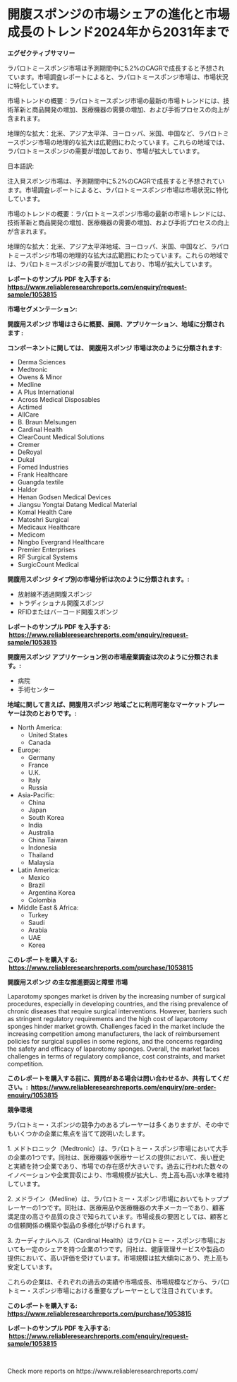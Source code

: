 <p><h1>開腹スポンジの市場シェアの進化と市場成長のトレンド2024年から2031年まで</h1></p><p><strong>エグゼクティブサマリー</strong></p>
<p><p>ラパロトミースポンジ市場は予測期間中に5.2%のCAGRで成長すると予想されています。市場調査レポートによると、ラパロトミースポンジ市場は、市場状況に特化しています。</p><p>市場トレンドの概要：ラパロトミースポンジ市場の最新の市場トレンドには、技術革新と商品開発の増加、医療機器の需要の増加、および手術プロセスの向上が含まれます。</p><p>地理的な拡大：北米、アジア太平洋、ヨーロッパ、米国、中国など、ラパロトミースポンジ市場の地理的な拡大は広範囲にわたっています。これらの地域では、ラパロトミースポンジの需要が増加しており、市場が拡大しています。</p><p>日本語訳:</p><p>注入貝スポンジ市場は、予測期間中に5.2%のCAGRで成長すると予想されています。市場調査レポートによると、ラパロトミースポンジ市場は市場状況に特化しています。</p><p>市場のトレンドの概要：ラパロトミースポンジ市場の最新の市場トレンドには、技術革新と商品開発の増加、医療機器の需要の増加、および手術プロセスの向上が含まれます。</p><p>地理的な拡大：北米、アジア太平洋地域、ヨーロッパ、米国、中国など、ラパロトミースポンジ市場の地理的な拡大は広範囲にわたっています。これらの地域では、ラパロトミースポンジの需要が増加しており、市場が拡大しています。</p></p>
<p><strong>レポートのサンプル PDF を入手する: <a href="https://www.reliableresearchreports.com/enquiry/request-sample/1053815">https://www.reliableresearchreports.com/enquiry/request-sample/1053815</a></strong></p>
<p><strong>市場セグメンテーション:</strong></p>
<p><strong> 開腹用スポンジ 市場はさらに概要、展開、アプリケーション、地域に分類されます :</strong></p>
<p><strong>コンポーネントに関しては、 開腹用スポンジ 市場は次のように分類されます: &nbsp;</strong></p>
<p><ul><li>Derma Sciences</li><li>Medtronic</li><li>Owens & Minor</li><li>Medline</li><li>A Plus International</li><li>Across Medical Disposables</li><li>Actimed</li><li>AllCare</li><li>B. Braun Melsungen</li><li>Cardinal Health</li><li>ClearCount Medical Solutions</li><li>Cremer</li><li>DeRoyal</li><li>Dukal</li><li>Fomed Industries</li><li>Frank Healthcare</li><li>Guangda textile</li><li>Haldor</li><li>Henan Godsen Medical Devices</li><li>Jiangsu Yongtai Datang Medical Material</li><li>Komal Health Care</li><li>Matoshri Surgical</li><li>Medicaux Healthcare</li><li>Medicom</li><li>Ningbo Evergrand Healthcare</li><li>Premier Enterprises</li><li>RF Surgical Systems</li><li>SurgicCount Medical</li></ul></p>
<p><strong> 開腹用スポンジ タイプ別の市場分析は次のように分類されます。:</strong></p>
<p><ul><li>放射線不透過開腹スポンジ</li><li>トラディショナル開腹スポンジ</li><li>RFIDまたはバーコード開腹スポンジ</li></ul></p>
<p><strong>レポートのサンプル PDF を入手する: &nbsp;<a href="https://www.reliableresearchreports.com/enquiry/request-sample/1053815">https://www.reliableresearchreports.com/enquiry/request-sample/1053815</a></strong></p>
<p><strong> 開腹用スポンジ アプリケーション別の市場産業調査は次のように分類されます。:</strong></p>
<p><ul><li>病院</li><li>手術センター</li></ul></p>
<p><strong>地域に関して言えば、開腹用スポンジ 地域ごとに利用可能なマーケットプレーヤーは次のとおりです。:</strong></p>
<p><ul>
    <li>
        North America:
        <ul>
            <li>United States</li>
            <li>Canada</li>
        </ul>
    </li>
    <li>
        Europe:
        <ul>
            <li>Germany</li>
            <li>France</li>
            <li>U.K.</li>
            <li>Italy</li>
            <li>Russia</li>
        </ul>
    </li>
    <li>
        Asia-Pacific:
        <ul>
            <li>China</li>
            <li>Japan</li>
            <li>South Korea</li>
            <li>India</li>
            <li>Australia</li>
            <li>China Taiwan</li>
            <li>Indonesia</li>
            <li>Thailand</li>
            <li>Malaysia</li>
        </ul>
    </li>
    <li>
        Latin America:
        <ul>
            <li>Mexico</li>
            <li>Brazil</li>
            <li>Argentina Korea</li>
            <li>Colombia</li>
        </ul>
    </li>
    <li>
        Middle East & Africa:
        <ul>
            <li>Turkey</li>
            <li>Saudi</li>
            <li>Arabia</li>
            <li>UAE</li>
            <li>Korea</li>
        </ul>
    </li>
    </ul></p>
<p><strong>このレポートを購入する: &nbsp;<a href="https://www.reliableresearchreports.com/purchase/1053815">https://www.reliableresearchreports.com/purchase/1053815</a></strong></p>
<p><strong>開腹用スポンジ の主な推進要因と障壁 市場</strong></p>
<p><p>Laparotomy sponges market is driven by the increasing number of surgical procedures, especially in developing countries, and the rising prevalence of chronic diseases that require surgical interventions. However, barriers such as stringent regulatory requirements and the high cost of laparotomy sponges hinder market growth. Challenges faced in the market include the increasing competition among manufacturers, the lack of reimbursement policies for surgical supplies in some regions, and the concerns regarding the safety and efficacy of laparotomy sponges. Overall, the market faces challenges in terms of regulatory compliance, cost constraints, and market competition.</p></p>
<p><strong>このレポートを購入する前に、質問がある場合は問い合わせるか、共有してください。:&nbsp; <a href="https://www.reliableresearchreports.com/enquiry/pre-order-enquiry/1053815">https://www.reliableresearchreports.com/enquiry/pre-order-enquiry/1053815</a></strong></p>
<p><strong>競争環境</strong></p>
<p><p>ラパロトミー・スポンジの競争力のあるプレーヤーは多くありますが、その中でもいくつかの企業に焦点を当てて説明いたします。</p><p>1. メドトロニック（Medtronic）は、ラパロトミー・スポンジ市場において大手の企業の1つです。同社は、医療機器や医療サービスの提供において、長い歴史と実績を持つ企業であり、市場での存在感が大きいです。過去に行われた数々のイノベーションや企業買収により、市場規模が拡大し、売上高も高い水準を維持しています。</p><p>2. メドライン（Medline）は、ラパロトミー・スポンジ市場においてもトッププレーヤーの1つです。同社は、医療用品や医療機器の大手メーカーであり、顧客満足度の高さや品質の良さで知られています。市場成長の要因としては、顧客との信頼関係の構築や製品の多様化が挙げられます。</p><p>3. カーディナルヘルス（Cardinal Health）はラパロトミー・スポンジ市場においても一定のシェアを持つ企業の1つです。同社は、健康管理サービスや製品の提供において、高い評価を受けています。市場規模は拡大傾向にあり、売上高も安定しています。</p><p>これらの企業は、それぞれの過去の実績や市場成長、市場規模などから、ラパロトミー・スポンジ市場における重要なプレーヤーとして注目されています。</p></p>
<p><strong>このレポートを購入する: &nbsp; <a href="https://www.reliableresearchreports.com/purchase/1053815">https://www.reliableresearchreports.com/purchase/1053815</a></strong></p>
<p><strong>レポートのサンプル PDF を入手する: &nbsp;<a href="https://www.reliableresearchreports.com/enquiry/request-sample/1053815">https://www.reliableresearchreports.com/enquiry/request-sample/1053815</a></strong><strong></strong></p>
<p>&nbsp;</p>
<p>Check more reports on https://www.reliableresearchreports.com/</p>